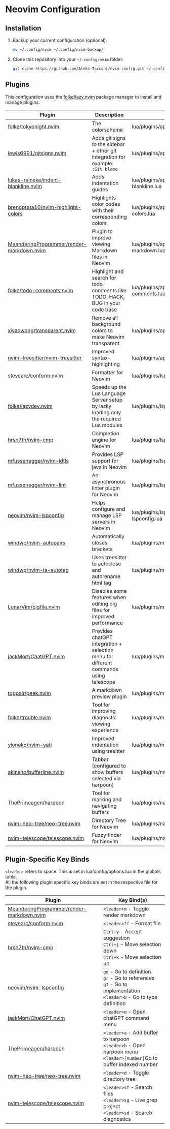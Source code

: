 # Neovim Configuration

## Installation

1. Backup your current configuration (optional):

    ```sh
    mv ~/.config/nvim ~/.config/nvim-backup/
    ```

2. Clone this repository into your `~/.config/nvim` folder:

    ```sh
    git clone https://github.com/Aleks-Tacconi/nvim-config.git ~/.config/nvim
    ```

## Plugins

This configuration uses the [folke/lazy.nvim](https://github.com/folke/lazy.nvim) package manager to install and manage plugins.

| Plugin                                                                                                    | Description                                                                                   | File                                             |
|-----------------------------------------------------------------------------------------------------------|-----------------------------------------------------------------------------------------------|--------------------------------------------------|
| [folke/tokyonight.nvim](https://github.com/folke/tokyonight.nvim)                                         | The colorscheme                                                                               | lua/plugins/appearance/colorscheme.lua           |
| [lewis6991/gitsigns.nvim](https://github.com/lewis6991/gitsigns.nvim)                                     | Adds git signs to the sidebar + other git integration for example:<br> `:Git blame`           | lua/plugins/appearance/gitsigns.lua              |
| [lukas-reineke/indent-blankline.nvim](https://github.com/lukas-reineke/indent-blankline.nvim)             | Adds indentation guides                                                                       | lua/plugins/appearance/indent-blankline.lua      |
| [brenoprata10/nvim-highlight-colors](https://github.com/brenoprata10/nvim-highlight-colors)               | Highlights color codes with their corresponding colors                                        | lua/plugins/appearance/nvim-highlight-colors.lua |
| [MeanderingProgrammer/render-markdown.nvim](https://github.com/MeanderingProgrammer/render-markdown.nvim) | Plugin to improve viewing Markdown files in Neovim                                            | lua/plugins/appearance/render-markdown.lua       |
| [folke/todo-comments.nvim](https://github.com/folke/todo-comments.nvim)                                   | Highlight and search for todo comments like TODO, HACK, BUG in your code base                 | lua/plugins/appearance/todo-comments.lua         |
| [xiyaowong/transparent.nvim](https://github.com/xiyaowong/transparent.nvim)                               | Remove all background colors to make Neovim transparent                                       | lua/plugins/appearance/transparent.lua           |
| [nvim-treesitter/nvim-treesitter](https://github.com/nvim-treesitter/nvim-treesitter)                     | Improved syntax-highlighting                                                                  | lua/plugins/appearance/treesitter.lua            |
| [stevearc/conform.nvim](https://github.com/stevearc/conform.nvim)                                         | Formatter for Neovim                                                                          | lua/plugins/lsp-config/conform.lua               |
| [folke/lazydev.nvim](https://github.com/folke/lazydev.nvim)                                               | Speeds up the Lua Language Server setup by lazily loading only the required Lua modules       | lua/plugins/lsp-config/lazy-dev.lua              |
| [hrsh7th/nvim-cmp](https://github.com/hrsh7th/nvim-cmp)                                                   | Completion engine for Neovim                                                                  | lua/plugins/lsp-config/nvim-cmp.lua              |
| [mfussenegger/nvim-jdtls](https://github.com/mfussenegger/nvim-jdtls)                                     | Provides LSP support for java in Neovim                                                       | lua/plugins/lsp-config/nvim-jdtls.lua            |
| [mfussenegger/nvim-lint](https://github.com/mfussenegger/nvim-lint)                                       | An asynchronous linter plugin for Neovim                                                      | lua/plugins/lsp-config/nvim-lint.lua             |
| [neovim/nvim-lspconfig](https://github.com/neovim/nvim-lspconfig)                                         | Helps configure and manage LSP servers in Neovim                                              | lua/plugins/lsp-config/nvim-lspconfig.lua        |
| [windwp/nvim-autopairs](https://github.com/windwp/nvim-autopairs)                                         | Automatically closes brackets                                                                 | lua/plugins/misc/autopairs.lua                   |
| [windwp/nvim-ts-autotag](https://github.com/windwp/nvim-ts-autotag)                                       | Uses treesitter to autoclose and autorename html tag                                          | lua/plugins/misc/autotags.lua                    |
| [LunarVim/bigfile.nvim](https://github.com/LunarVim/bigfile.nvim)                                         | Disables some features when editing big files for improved performance                        | lua/plugins/misc/bigfile.lua                     |
| [jackMort/ChatGPT.nvim](https://github.com/jackMort/ChatGPT.nvim)                                         | Provides chatGPT integration + selection menu for different commands using telescope          | lua/plugins/misc/chatgpt.lua                     |
| [toppair/peek.nvim](https://github.com/toppair/peek.nvim)                                                 | A markdown preview plugin                                                                     | lua/plugins/misc/peek.lua                        |
| [folke/trouble.nvim](https://github.com/folke/trouble.nvim)                                               | Tool for improving diagnostic viewing experience                                              | lua/plugins/misc/trouble.lua                     |
| [yioneko/nvim-yati](https://github.com/yioneko/nvim-yati)                                                 | Improved indentation using tresitter                                                          | lua/plugins/misc/yati.lua                        |
| [akinsho/bufferline.nvim](https://github.com/akinsho/bufferline.nvim)                                     | Tabbar (configured to show buffers selected via harpoon)                                      | lua/plugins/navigation/bufferline.lua            |
| [ThePrimeagen/harpoon](https://github.com/ThePrimeagen/harpoon)                                           | Tool for marking and navigating buffers                                                       | lua/plugins/navigation/harpoon.lua               |
| [nvim-neo-tree/neo-tree.nvim](https://github.com/nvim-neo-tree/neo-tree.nvim)                             | Directory Tree for Neovim                                                                     | lua/plugins/navigation/neo-tree.lua              |
| [nvim-telescope/telescope.nvim](https://github.com/nvim-telescope/telescope.nvim)                         | Fuzzy finder for Neovim                                                                       | lua/plugins/navigation/telescope.lua             |

## Plugin-Specific Key Binds

`<leader>` refers to space. This is set in lua/config/options.lua in the globals table.<br>
All the following plugin specific key binds are set in the respective file for the plugin.

| Plugin                                                                                                    | Key Bind(s)                                                                                                              | 
|-----------------------------------------------------------------------------------------------------------|--------------------------------------------------------------------------------------------------------------------------|
| [MeanderingProgrammer/render-markdown.nvim](https://github.com/MeanderingProgrammer/render-markdown.nvim) | `<leader>m` - Toggle render markdown                                                                                     |
| [stevearc/conform.nvim](https://github.com/stevearc/conform.nvim)                                         | `<leader>ff` - Format file                                                                                               |
| [hrsh7th/nvim-cmp](https://github.com/hrsh7th/nvim-cmp)                                                   | `Ctrl+y` - Accept suggestion<br>`Ctrl+j` - Move selection down<br>`Ctrl+k` - Move selection up                           |
| [neovim/nvim-lspconfig](https://github.com/neovim/nvim-lspconfig)                                         | `gd` - Go to definition<br>`gr` - Go to references<br>`gI` - Go to implementation<br>`<leader>D` - Go to type definition | 
| [jackMort/ChatGPT.nvim](https://github.com/jackMort/ChatGPT.nvim)                                         | `<leader>o` - Open chatGPT command menu                                                                                  |
| [ThePrimeagen/harpoon](https://github.com/ThePrimeagen/harpoon)                                           | `<leader>a` - Add buffer to harpoon<br>`<leader>h` - Open harpoon menu<br>`<leader>[number]`Go to buffer indexed number  |
| [nvim-neo-tree/neo-tree.nvim](https://github.com/nvim-neo-tree/neo-tree.nvim)                             | `<leader>d` - Toggle directory tree                                                                                      |
| [nvim-telescope/telescope.nvim](https://github.com/nvim-telescope/telescope.nvim)                         | `<leader>sf` - Search files<br>`<leader>sg` - Live grep project<br>`<leader>sd` - Search diagnostics                     |
